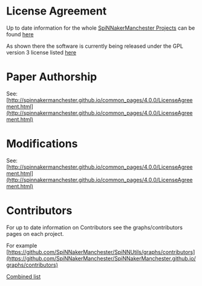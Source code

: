 # License Agreement

Up to date information for the whole [SpiNNakerManchester Projects](https://github.com/SpiNNakerManchester) can be found [here](http://spinnakermanchester.github.io/common_pages/4.0.0/LicenseAgreement.html)

As shown there the software is currently being released under the GPL version 3 license listed [here](http://www.gnu.org/copyleft/gpl.html)


# Paper Authorship

See: [http://spinnakermanchester.github.io/common_pages/4.0.0/LicenseAgreement.html](http://spinnakermanchester.github.io/common_pages/4.0.0/LicenseAgreement.html)

# Modifications

See: [http://spinnakermanchester.github.io/common_pages/4.0.0/LicenseAgreement.html](http://spinnakermanchester.github.io/common_pages/4.0.0/LicenseAgreement.html)

# Contributors

For up to date information on Contributors see the graphs/contributors pages on each project.

For example [https://github.com/SpiNNakerManchester/SpiNNUtils/graphs/contributors](https://github.com/SpiNNakerManchester/SpiNNakerManchester.github.io/graphs/contributors)

[Combined list](http://spinnakermanchester.github.io/common_pages/4.0.0/LicenseAgreement.html)

